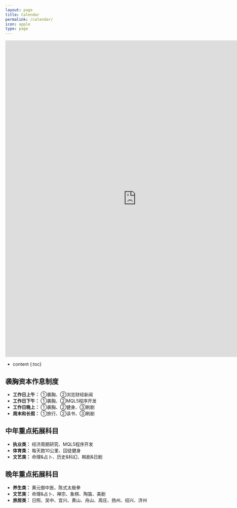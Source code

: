 ```yaml
---
layout: page
title: Calendar
permalink: /calendar/
icon: apple
type: page
---
```


<iframe frameborder="0" width="825" height="1000" scrolling="yes" src="https://rili-d.jin10.com/open.php?fontSize=14px&theme=darkgray"></iframe>

* content
{:toc}


## 袭胸资本作息制度
* **工作日上午：**
①袭胸、②浏览财经新闻
* **工作日下午：**
①袭胸、②MQL5程序开发
* **工作日晚上：**
①袭胸、②健身、③刷剧
* **周末和长假：**
①旅行、②读书、③刷剧

## 中年重点拓展科目
* **执业类：** 经济周期研究、MQL5程序开发
* **体育类：** 每天跑10公里、囚徒健身
* **文艺类：** 命理&占卜、历史&科幻、韩剧&日剧

## 晚年重点拓展科目
* **养生类：** 黄元御中医、陈式太极拳
* **文艺类：** 命理&占卜、禅宗、象棋、陶笛、美剧
* **旅居类：** 日照、吴中、宜兴、黄山、舟山、周庄、扬州、绍兴、济州
